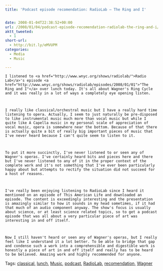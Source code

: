 ```yaml
---
title: 'Podcast episode recomendation: RadioLab – The Ring and I'


date: 2008-01-04T22:38:52+00:00
url: /2008/01/04/podcast-episode-recomendation-radiolab-the-ring-and-i/
aktt_tweeted:
  - 1
short-url:
  - http://bit.ly/eMVUPM
categories:
  - Media
  - Music

---
```

<div class='microid-mailto+http:sha1:c21abf66f4d142550785a458e74726b9d6215a7b'>
  
    I listened to <a href="http://www.wnyc.org/shows/radiolab/">Radio Lab</a>'s episode <a href="http://www.wnyc.org/shows/radiolab/episodes/2008/01/01">"The Ring and I"</a> over lunch today. It's all about Wagner's Ring Cycle and it was really in a lot of ways a completely eye opening listen.
  
  
  
    I really like classical/orchestral music but I have a really hard time listening to opera. Actually, I seem to just naturally be pre-disposed to like instrumental music much more than vocal music but while I quite like A Capella music in my personal scale of appreciation of vocal music, opera is somewhere near the bottom. Because of that there is actually quite a bit of really big important pieces of music that I've never heard because I can't quite seem to listen to it.
  
  
  
    To put it more succinctly, I've never listened to or seen any of Wagner's operas. I've certainly heard bits and pieces here and there but I've never listened to any of it in the proper context of the complete work and it's not something that I've ever been particularly happy about but attempts to rectify the situation did not succeed for a host of reasons.
  
  
  
    I've really been enjoying listening to RadioLab since I heard it mentioned on an episode of This American Life and downloaded an episode. The content is exceedingly interesting and the presentation is amazingly similar to how it sounds in my head sometimes, if it had that much of an audio component anyway. The show's focus is usually about science, or at least science related topics, so to get a podcast episode that was all about a very particular piece of art was interesting in and off itself.
  
  
  
    Now I still haven't heard or seen any of Wagner's operas, but I really feel like I understand it a lot better. To be able to bridge that gap and condense such a work into a comprehensible and digestible work is honestly a piece of art in and off itself and really has to be heard to be believed. Amazing work and highly recommended for anyone.
  
</div>

<div class="st-post-tags">
  Tags: <a href="http://www.cavort.org/tag/classical/" title="classical" rel="tag">classical</a>, <a href="http://www.cavort.org/tag/lunch/" title="lunch" rel="tag">lunch</a>, <a href="http://www.cavort.org/tag/music/" title="Music" rel="tag">Music</a>, <a href="http://www.cavort.org/tag/podcast/" title="podcast" rel="tag">podcast</a>, <a href="http://www.cavort.org/tag/radiolab/" title="RadioLab" rel="tag">RadioLab</a>, <a href="http://www.cavort.org/tag/recomendation/" title="recomendation" rel="tag">recomendation</a>, <a href="http://www.cavort.org/tag/wagner/" title="Wagner" rel="tag">Wagner</a><br />
</div>